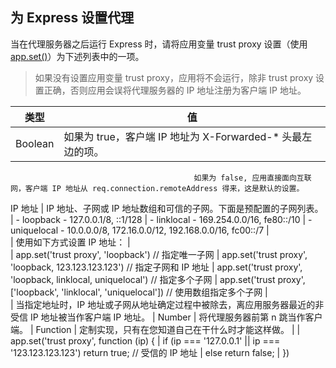 ## 为 Express 设置代理
当在代理服务器之后运行 Express 时，请将应用变量 trust proxy 设置（使用 [app.set()](http://www.expressjs.com.cn/4x/api.html#app.set)）为下述列表中的一项。

> 如果没有设置应用变量 trust proxy，应用将不会运行，除非 trust proxy 设置正确，否则应用会误将代理服务器的 IP 地址注册为客户端 IP 地址。


类型	     |                                               值
-----------|---------------
Boolean	   |                                 如果为 true，客户端 IP 地址为 X-Forwarded-* 头最左边的项。  
                                             如果为 false, 应用直接面向互联网，客户端 IP 地址从 req.connection.remoteAddress 得来，这是默认的设置。
IP 地址     |                                IP 地址、子网或 IP 地址数组和可信的子网。下面是预配置的子网列表。
            |                                - loopback - 127.0.0.1/8, ::1/128
            |                                - linklocal - 169.254.0.0/16, fe80::/10
            |                                - uniquelocal - 10.0.0.0/8, 172.16.0.0/12, 192.168.0.0/16, fc00::/7
            |                                
            |                                使用如下方式设置 IP 地址：
            |                                    
            |                                    app.set('trust proxy', 'loopback') // 指定唯一子网
            |                                    app.set('trust proxy', 'loopback, 123.123.123.123') // 指定子网和 IP 地址
            |                                    app.set('trust proxy', 'loopback, linklocal, uniquelocal') // 指定多个子网
            |                                    app.set('trust proxy', ['loopback', 'linklocal', 'uniquelocal']) // 使用数组指定多个子网
            |                                    
            |                                    当指定地址时，IP 地址或子网从地址确定过程中被除去，离应用服务器最近的非受信 IP 地址被当作客户端 IP 地址。
            |
Number	    |                                 将代理服务器前第 n 跳当作客户端。
            |
Function	|                                定制实现，只有在您知道自己在干什么时才能这样做。
            |
            |                                   app.set('trust proxy', function (ip) {
            |                                   if (ip === '127.0.0.1' || ip === '123.123.123.123') return true; // 受信的 IP 地址
            |                                   else return false;
            |                                   })